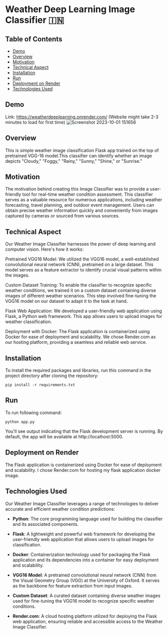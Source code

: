 # Weather Deep Learning Image Classifier 🇮🇳

## Table of Contents

- [Demo](#demo)
- [Overview](#overview)
- [Motivation](#motivation)
- [Technical Aspect](#technical-aspect)
- [Installation](#installation)
- [Run](#run)
- [Deployment on Render](#deployment-on-heroku)
- [Technologies Used](#technologies-used)

## Demo

Link: https://weatherdeeplearning.onrender.com/ (Website might take 2-3 minutes to load for first time)
![Screenshot 2023-10-01 151656](https://github.com/saad415/Weather-Deep-Learning/assets/28076292/20559910-d5a2-4cfb-a277-a145fa09adaf)

## Overview

This is simple weather image classification Flask app trained on the top of pretrained VGG-16 model.This classifier can identify whether an image depicts "Cloudy," "Foggy," "Rainy," "Sunny," "Shine," or "Sunrise." 

## Motivation

The motivation behind creating this Image Classifier was to provide a user-friendly tool for real-time weather condition assessment. This classifier serves as a valuable resource for numerous applications, including weather forecasting, travel planning, and outdoor event management. Users can obtain precise weather information quickly and conveniently from images captured by cameras or sourced from various sources.

## Technical Aspect

Our Weather Image Classifier harnesses the power of deep learning and computer vision. Here's how it works:

Pretrained VGG16 Model: We utilized the VGG16 model, a well-established convolutional neural network (CNN), pretrained on a large dataset. This model serves as a feature extractor to identify crucial visual patterns within the images.

Custom Dataset Training: To enable the classifier to recognize specific weather conditions, we trained it on a custom dataset containing diverse images of different weather scenarios. This step involved fine-tuning the VGG16 model on our dataset to adapt it to the task at hand.

Flask Web Application: We developed a user-friendly web application using Flask, a Python web framework. This app allows users to upload images for weather classification.

Deployment with Docker: The Flask application is containerized using Docker for ease of deployment and scalability. We chose Render.com as our hosting platform, providing a seamless and reliable web service.

## Installation

To install the required packages and libraries, run this command in the project directory after cloning the repository:
```console
pip install -r requirements.txt
```


## Run

To run following command:
```console
python app.py
```
You'll see output indicating that the Flask development server is running. By default, the app will be available at http://localhost:5000.

## Deployment on Render

The Flask application is containerized using Docker for ease of deployment and scalability. I chose Render.com for hosting my flask application docker image.


## Technologies Used

Our Weather Image Classifier leverages a range of technologies to deliver accurate and efficient weather condition predictions:

- **Python**: The core programming language used for building the classifier and its associated components.

- **Flask**: A lightweight and powerful web framework for developing the user-friendly web application that allows users to upload images for classification.

- **Docker**: Containerization technology used for packaging the Flask application and its dependencies into a container for easy deployment and scalability.

- **VGG16 Model**: A pretrained convolutional neural network (CNN) from the Visual Geometry Group (VGG) at the University of Oxford. It serves as the backbone for feature extraction from input images.

- **Custom Dataset**: A curated dataset containing diverse weather images used for fine-tuning the VGG16 model to recognize specific weather conditions.

- **Render.com**: A cloud hosting platform utilized for deploying the Flask web application, ensuring reliable and accessible access to the Weather Image Classifier.

##
